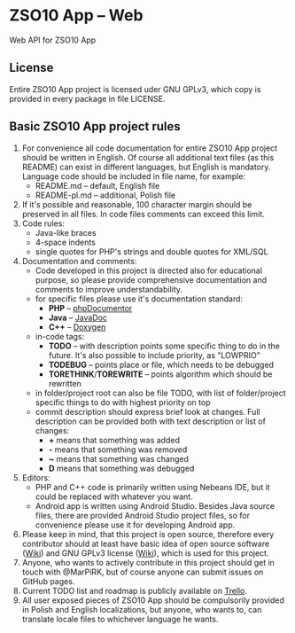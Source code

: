 # ZSO10 App – Web
Web API for ZSO10 App

## License
Entire ZSO10 App project is licensed uder GNU GPLv3, which copy is provided
in every package in file LICENSE.

## Basic ZSO10 App project rules
1. For convenience all code documentation for entire ZSO10 App project should be
written in English. Of course all additional text files (as this README) can
exist in different languages, but English is mandatory. Language code should be
included in file name, for example:
    - README.md – default, English file
    - README-pl.md – additional, Polish file
2. If it's possible and reasonable, 100 character margin should be preserved in
all files. In code files comments can exceed this limit.
3. Code rules:
    - Java-like braces
    - 4-space indents
    - single quotes for PHP's strings and double quotes for XML/SQL
4. Documentation and comments:
    - Code developed in this project is directed also for educational purpose,
      so please provide comprehensive documentation and comments to improve
      understandability.
    - for specific files please use it's documentation standard:
        - **PHP** – [phpDocumentor](http://www.phpdoc.org/)
        - **Java** – [JavaDoc](http://www.oracle.com/technetwork/articles/java/index-137868.html)
        - **C++** – [Doxygen](http://www.stack.nl/~dimitri/doxygen/)
    - in-code tags:
        - **TODO** – with description points some specific thing to do in the
          future. It's also possible to include priority, as "LOWPRIO"
        - **TODEBUG** – points place or file, which needs to be debugged
        - **TORETHINK**/**TOREWRITE** – points algorithm which should be rewritten
    - in folder/project root can also be file TODO, with list of folder/project
      specific things to do with highest priority on top
    - commit description should express brief look at changes. Full description
      can be provided both with text description or list of changes:
        - **+** means that something was added
        - **-** means that something was removed
        - **~** means that something was changed
        - **D** means that something was debugged
5. Editors:
    - PHP and C++ code is primarily written using Nebeans IDE, but it could be
      replaced with whatever you want.
    - Android app is written using Android Studio. Besides Java source files,
      there are provided Android Studio project files, so for convenience please
      use it for developing Android app.
6. Please keep in mind, that this project is open source, therefore every
contributor should at least have basic idea of open source software
([Wiki](http://en.wikipedia.org/wiki/Open-source_software)) and
GNU GPLv3 license ([Wiki](http://en.wikipedia.org/wiki/GNU_General_Public_License)),
which is used for this project.
7. Anyone, who wants to actively contribute in this project should get in touch
with @MarPiRK, but of course anyone can submit issues on GitHub pages.
8. Current TODO list and roadmap is publicly available on
[Trello](https://trello.com/b/kLHUx3Uk).
9. All user exposed pieces of ZSO10 App should be compulsorily provided in
Polish and English localizations, but anyone, who wants to, can translate
locale files to whichever language he wants.
